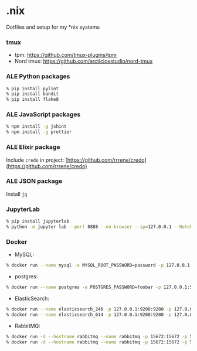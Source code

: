 # .nix

Dotfiles and setup for my *nix systems


### tmux

- tpm: https://github.com/tmux-plugins/tpm
- Nord tmux: https://github.com/arcticicestudio/nord-tmux

### ALE Python packages

```zsh
% pip install pylint
% pip install bandit
% pip install flake8
```

### ALE JavaScript packages

```zsh
% npm install -g jshint
% npm install -g prettier
```

### ALE Elixir package

Include `credo` in project: [https://github.com/rrrene/credo](https://github.com/rrrene/credo)

### ALE JSON package

Install `jq`

### JupyterLab

```zsh
% pip install jupyterlab
% python -m jupyter lab --port 8888 --no-browser --ip=127.0.0.1 --NotebookApp.token='supersafetoken'
```

### Docker

- MySQL:
```zsh
% docker run --name mysql -e MYSQL_ROOT_PASSWORD=password -p 127.0.0.1:3306:3306 -d mysql
```

- postgres:
```zsh
% docker run --name postgres -e POSTGRES_PASSWORD=foobar -p 127.0.0.1:5432:5432 -d postgres:alpine
```

- ElasticSearch:
```zsh
% docker run --name elasticsearch_246 -p 127.0.0.1:9200:9200 -p 127.0.0.1:9300:9300 -e "discovery.type=single-node" elasticsearch:2.4.6-alpine
% docker run --name elasticsearch_614 -p 127.0.0.1:9200:9200 -p 127.0.0.1:9300:9300 -e "discovery.type=single-node" docker.elastic.co/elasticsearch/elasticsearch:6.1.4
```

- RabbitMQ:
```zsh
% docker run -d --hostname rabbitmq --name rabbitmq -p 15672:15672 -p 5672:5672 rabbitmq:3-management-alpine
% docker run -d --hostname rabbitmq --name rabbitmq -p 15672:15672 -p 5672:5672 -e RABBITMQ_DEFAULT_USER=user -e RABBITMQ_DEFAULT_PASS=password rabbitmq:3-management-alpine

```
